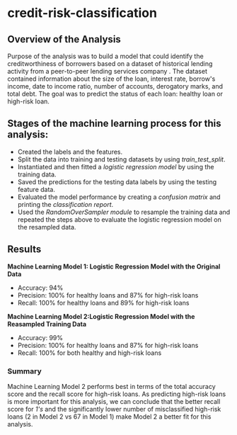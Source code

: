 # credit-risk-classification

## Overview of the Analysis
Purpose of the analysis was to build a model that could identify the creditworthiness of borrowers based on a dataset of historical lending activity from a peer-to-peer lending services company .
The dataset contained information about the size of the loan, interest rate, borrow's income, date to income ratio, number of accounts, derogatory marks, and total debt. The goal was to predict the status of each loan: healthy loan or high-risk loan.

## Stages of the machine learning process for this analysis:
- Created the labels and the features.
- Split the data into training and testing datasets by using *train_test_split*.
- Instantiated and then fitted a *logistic regression model* by using the training data.
- Saved the predictions for the testing data labels by using the testing feature data.
- Evaluated the model performance by creating a *confusion matrix* and printing the *classification report*.
- Used the *RandomOverSampler module* to resample the training data and repeated the steps above to evaluate the logistic regression model on the resampled data.

## Results
**Machine Learning Model 1: Logistic Regression Model with the Original Data**
 - Accuracy: 94%
 - Precision: 100% for healthy loans and 87% for high-risk loans
 - Recall: 100% for healthy loans and 89% for high-risk loans
 
**Machine Learning Model 2:Logistic Regression Model with the Reasampled Training  Data**
 - Accuracy: 99%
 - Precision: 100% for healthy loans and 87% for high-risk loans
 - Recall: 100% for both healthy and high-risk loans
 
### Summary

Machine Learning Model 2 performs best in terms of the total accuracy score and the recall score for high-risk loans. As predicting high-risk loans is more important for this analysis, we can conclude that the better recall score for *1's* and the significantly lower number of misclassified high-risk loans (2 in Model 2 vs 67 in Model 1) make Model 2 a better fit for this analysis. 



